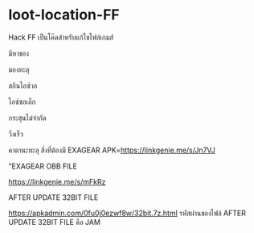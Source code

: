# loot-location-FF
Hack FF เป็นโค๊ดสำหรับแก้ไขไฟล์เกมส์

มีหาของ

มองทะลุ

สกินไอซ์วอ

ไอซ์ซอเล็ก

กระสุนไม่จำกัด

วิ่งเร็ว

คาตานะทะลุ
สิ่งที่ต้องมี
EXAGEAR APK=https://linkgenie.me/s/Jn7VJ

"EXAGEAR OBB FILE

https://linkgenie.me/s/mFkRz

AFTER UPDATE 32BIT FILE

https://apkadmin.com/0fu0j0ezwf8w/32bit.7z.html
รหัสผ่านของไฟล์ AFTER UPDATE 32BIT FILE คือ JAM
